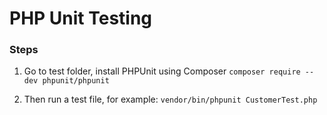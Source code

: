 # PHP Unit Testing

### Steps

1. Go to test folder, install PHPUnit using Composer
   `composer require --dev phpunit/phpunit`

2. Then run a test file, for example:
   `vendor/bin/phpunit CustomerTest.php`
